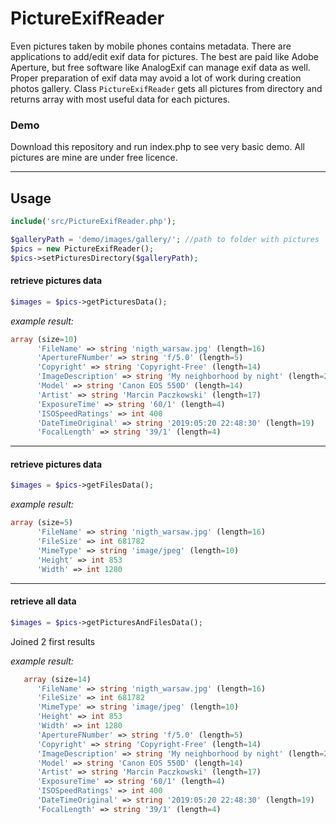 # PictureExifReader
Even pictures taken by mobile phones contains metadata. There are applications to add/edit exif data for pictures. The best are paid like Adobe Aperture, but free software like AnalogExif can manage exif data as well.
Proper preparation of exif data may avoid a lot of work during creation photos gallery.
Class `PictureExifReader` gets all pictures from directory and returns array with most useful data for each pictures.

### Demo
Download this repository and run index.php to see very basic demo. All pictures are mine are under free licence.

---
## Usage

```php
include('src/PictureExifReader.php');

$galleryPath = 'demo/images/gallery/'; //path to folder with pictures
$pics = new PictureExifReader();
$pics->setPicturesDirectory($galleryPath);
```
#### retrieve pictures data
```php
$images = $pics->getPicturesData();
```
*example result:*
```php
array (size=10)
      'FileName' => string 'nigth_warsaw.jpg' (length=16)
      'ApertureFNumber' => string 'f/5.0' (length=5)
      'Copyright' => string 'Copyright-Free' (length=14)
      'ImageDescription' => string 'My neighborhood by night' (length=24)
      'Model' => string 'Canon EOS 550D' (length=14)
      'Artist' => string 'Marcin Paczkowski' (length=17)
      'ExposureTime' => string '60/1' (length=4)
      'ISOSpeedRatings' => int 400
      'DateTimeOriginal' => string '2019:05:20 22:48:30' (length=19)
      'FocalLength' => string '39/1' (length=4)
```
---
#### retrieve pictures data
```php
$images = $pics->getFilesData();
```
*example result:*
```php
array (size=5)
      'FileName' => string 'nigth_warsaw.jpg' (length=16)
      'FileSize' => int 681782
      'MimeType' => string 'image/jpeg' (length=10)
      'Height' => int 853
      'Width' => int 1280
```
---
#### retrieve all data
```php
$images = $pics->getPicturesAndFilesData();
```
Joined 2 first results

*example result:*
```php
   array (size=14)
      'FileName' => string 'nigth_warsaw.jpg' (length=16)
      'FileSize' => int 681782
      'MimeType' => string 'image/jpeg' (length=10)
      'Height' => int 853
      'Width' => int 1280
      'ApertureFNumber' => string 'f/5.0' (length=5)
      'Copyright' => string 'Copyright-Free' (length=14)
      'ImageDescription' => string 'My neighborhood by night' (length=24)
      'Model' => string 'Canon EOS 550D' (length=14)
      'Artist' => string 'Marcin Paczkowski' (length=17)
      'ExposureTime' => string '60/1' (length=4)
      'ISOSpeedRatings' => int 400
      'DateTimeOriginal' => string '2019:05:20 22:48:30' (length=19)
      'FocalLength' => string '39/1' (length=4)
```

